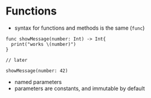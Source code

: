# Functions

* syntax for functions and methods is the same (`func`)

```
func showMessage(number: Int) -> Int{
  print("works \(number)")
} 

// later

showMessage(number: 42)
```

* named parameters
* parameters are constants, and immutable by default